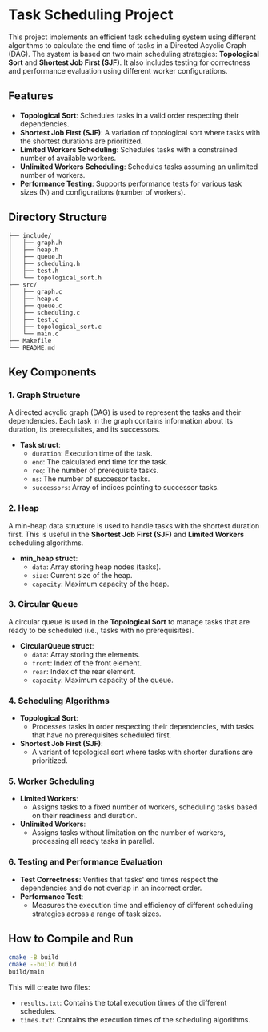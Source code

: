 # Task Scheduling Project

This project implements an efficient task scheduling system using different algorithms to calculate the end time of tasks in a Directed Acyclic Graph (DAG). The system is based on two main scheduling strategies: **Topological Sort** and **Shortest Job First (SJF)**. It also includes testing for correctness and performance evaluation using different worker configurations.

## Features

- **Topological Sort**: Schedules tasks in a valid order respecting their dependencies.
- **Shortest Job First (SJF)**: A variation of topological sort where tasks with the shortest durations are prioritized.
- **Limited Workers Scheduling**: Schedules tasks with a constrained number of available workers.
- **Unlimited Workers Scheduling**: Schedules tasks assuming an unlimited number of workers.
- **Performance Testing**: Supports performance tests for various task sizes (N) and configurations (number of workers).

## Directory Structure

```
├── include/
│   ├── graph.h
│   ├── heap.h
│   ├── queue.h
│   ├── scheduling.h
│   ├── test.h
│   └── topological_sort.h
├── src/
│   ├── graph.c
│   ├── heap.c
│   ├── queue.c
│   ├── scheduling.c
│   ├── test.c
│   ├── topological_sort.c
│   └── main.c
├── Makefile
└── README.md
```

## Key Components

### 1. **Graph Structure**

A directed acyclic graph (DAG) is used to represent the tasks and their dependencies. Each task in the graph contains information about its duration, its prerequisites, and its successors.

- **Task struct**:
  - `duration`: Execution time of the task.
  - `end`: The calculated end time for the task.
  - `req`: The number of prerequisite tasks.
  - `ns`: The number of successor tasks.
  - `successors`: Array of indices pointing to successor tasks.

### 2. **Heap**

A min-heap data structure is used to handle tasks with the shortest duration first. This is useful in the **Shortest Job First (SJF)** and **Limited Workers** scheduling algorithms.

- **min_heap struct**:
  - `data`: Array storing heap nodes (tasks).
  - `size`: Current size of the heap.
  - `capacity`: Maximum capacity of the heap.

### 3. **Circular Queue**

A circular queue is used in the **Topological Sort** to manage tasks that are ready to be scheduled (i.e., tasks with no prerequisites).

- **CircularQueue struct**:
  - `data`: Array storing the elements.
  - `front`: Index of the front element.
  - `rear`: Index of the rear element.
  - `capacity`: Maximum capacity of the queue.

### 4. **Scheduling Algorithms**

- **Topological Sort**: 
  - Processes tasks in order respecting their dependencies, with tasks that have no prerequisites scheduled first.
- **Shortest Job First (SJF)**:
  - A variant of topological sort where tasks with shorter durations are prioritized.

### 5. **Worker Scheduling**

- **Limited Workers**: 
  - Assigns tasks to a fixed number of workers, scheduling tasks based on their readiness and duration.
- **Unlimited Workers**:
  - Assigns tasks without limitation on the number of workers, processing all ready tasks in parallel.

### 6. **Testing and Performance Evaluation**

- **Test Correctness**: Verifies that tasks' end times respect the dependencies and do not overlap in an incorrect order.
- **Performance Test**: 
  - Measures the execution time and efficiency of different scheduling strategies across a range of task sizes.

## How to Compile and Run

```bash
cmake -B build
cmake --build build
build/main
```

This will create two files:
- `results.txt`: Contains the total execution times of the different schedules.
- `times.txt`: Contains the execution times of the scheduling algorithms.



